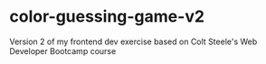 # color-guessing-game-v2
Version 2 of my frontend dev exercise based on Colt Steele's Web Developer Bootcamp course


